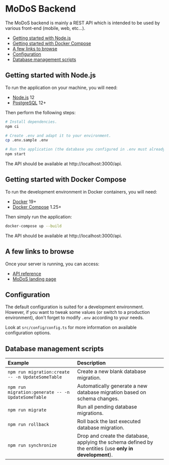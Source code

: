 # MoDoS Backend

The MoDoS backend is mainly a REST API which is intended to be used by various
front-end (mobile, web, etc...).

<!-- START doctoc generated TOC please keep comment here to allow auto update -->
<!-- DON'T EDIT THIS SECTION, INSTEAD RE-RUN doctoc TO UPDATE -->


- [Getting started with Node.js](#getting-started-with-nodejs)
- [Getting started with Docker Compose](#getting-started-with-docker-compose)
- [A few links to browse](#a-few-links-to-browse)
- [Configuration](#configuration)
- [Database management scripts](#database-management-scripts)

<!-- END doctoc generated TOC please keep comment here to allow auto update -->



## Getting started with Node.js

To run the application on your machine, you will need:

* [Node.js](https://nodejs.org) 12
* [PostgreSQL](https://www.postgresql.org) 12+

Then perform the following steps:

```bash
# Install dependencies.
npm ci

# Create .env and adapt it to your environment.
cp .env.sample .env

# Run the application (the database you configured in .env must already exist).
npm start
```

The API should be available at http://localhost:3000/api.



## Getting started with Docker Compose

To run the development environment in Docker containers, you will need:

* [Docker](https://www.docker.com) 19+
* [Docker Compose](https://docs.docker.com/compose/) 1.25+

Then simply run the application:

```bash
docker-compose up --build
```

The API should be available at http://localhost:3000/api.



## A few links to browse

Once your server is running, you can access:

* [API reference](http://localhost:3000/api/v1/doc/)
* [MoDoS landing page](http://localhost:3000/landing-page/index.html)



## Configuration

The default configuration is suited for a development environment. However, if
you want to tweak some values (or switch to a production environment), don't
forget to modify `.env` according to your needs.

Look at `src/config/config.ts` for more information on available configuration
options.



## Database management scripts

Example                                            | Description
:------------------------------------------------- | :-------------------------------------------------------------------------------------------------------
`npm run migration:create -- -n UpdateSomeTable`   | Create a new blank database migration.
`npm run migration:generate -- -n UpdateSomeTable` | Automatically generate a new database migration based on schema changes.
`npm run migrate`                                  | Run all pending database migrations.
`npm run rollback`                                 | Roll back the last executed database migration.
`npm run synchronize`                              | Drop and create the database, applying the schema defined by the entities (use **only in development**).
